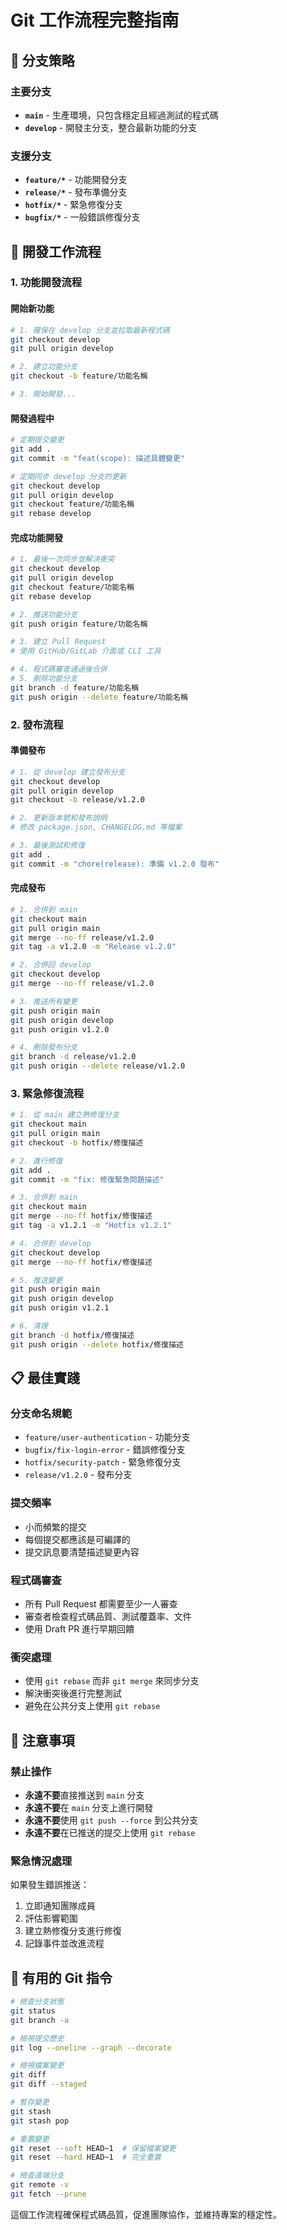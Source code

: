 # Git 工作流程完整指南

## 🌿 分支策略

### 主要分支
- **`main`** - 生產環境，只包含穩定且經過測試的程式碼
- **`develop`** - 開發主分支，整合最新功能的分支

### 支援分支
- **`feature/*`** - 功能開發分支
- **`release/*`** - 發布準備分支
- **`hotfix/*`** - 緊急修復分支
- **`bugfix/*`** - 一般錯誤修復分支

## 🔄 開發工作流程

### 1. 功能開發流程

#### 開始新功能
```bash
# 1. 確保在 develop 分支並拉取最新程式碼
git checkout develop
git pull origin develop

# 2. 建立功能分支
git checkout -b feature/功能名稱

# 3. 開始開發...
```

#### 開發過程中
```bash
# 定期提交變更
git add .
git commit -m "feat(scope): 描述具體變更"

# 定期同步 develop 分支的更新
git checkout develop
git pull origin develop
git checkout feature/功能名稱
git rebase develop
```

#### 完成功能開發
```bash
# 1. 最後一次同步並解決衝突
git checkout develop
git pull origin develop
git checkout feature/功能名稱
git rebase develop

# 2. 推送功能分支
git push origin feature/功能名稱

# 3. 建立 Pull Request
# 使用 GitHub/GitLab 介面或 CLI 工具

# 4. 程式碼審查通過後合併
# 5. 刪除功能分支
git branch -d feature/功能名稱
git push origin --delete feature/功能名稱
```

### 2. 發布流程

#### 準備發布
```bash
# 1. 從 develop 建立發布分支
git checkout develop
git pull origin develop
git checkout -b release/v1.2.0

# 2. 更新版本號和發布說明
# 修改 package.json, CHANGELOG.md 等檔案

# 3. 最後測試和修復
git add .
git commit -m "chore(release): 準備 v1.2.0 發布"
```

#### 完成發布
```bash
# 1. 合併到 main
git checkout main
git pull origin main
git merge --no-ff release/v1.2.0
git tag -a v1.2.0 -m "Release v1.2.0"

# 2. 合併回 develop
git checkout develop
git merge --no-ff release/v1.2.0

# 3. 推送所有變更
git push origin main
git push origin develop
git push origin v1.2.0

# 4. 刪除發布分支
git branch -d release/v1.2.0
git push origin --delete release/v1.2.0
```

### 3. 緊急修復流程

```bash
# 1. 從 main 建立熱修復分支
git checkout main
git pull origin main
git checkout -b hotfix/修復描述

# 2. 進行修復
git add .
git commit -m "fix: 修復緊急問題描述"

# 3. 合併到 main
git checkout main
git merge --no-ff hotfix/修復描述
git tag -a v1.2.1 -m "Hotfix v1.2.1"

# 4. 合併到 develop
git checkout develop
git merge --no-ff hotfix/修復描述

# 5. 推送變更
git push origin main
git push origin develop
git push origin v1.2.1

# 6. 清理
git branch -d hotfix/修復描述
git push origin --delete hotfix/修復描述
```

## 📋 最佳實踐

### 分支命名規範
- `feature/user-authentication` - 功能分支
- `bugfix/fix-login-error` - 錯誤修復分支
- `hotfix/security-patch` - 緊急修復分支
- `release/v1.2.0` - 發布分支

### 提交頻率
- 小而頻繁的提交
- 每個提交都應該是可編譯的
- 提交訊息要清楚描述變更內容

### 程式碼審查
- 所有 Pull Request 都需要至少一人審查
- 審查者檢查程式碼品質、測試覆蓋率、文件
- 使用 Draft PR 進行早期回饋

### 衝突處理
- 使用 `git rebase` 而非 `git merge` 來同步分支
- 解決衝突後進行完整測試
- 避免在公共分支上使用 `git rebase`

## 🚨 注意事項

### 禁止操作
- **永遠不要**直接推送到 `main` 分支
- **永遠不要**在 `main` 分支上進行開發
- **永遠不要**使用 `git push --force` 到公共分支
- **永遠不要**在已推送的提交上使用 `git rebase`

### 緊急情況處理
如果發生錯誤推送：
1. 立即通知團隊成員
2. 評估影響範圍
3. 建立熱修復分支進行修復
4. 記錄事件並改進流程

## 🔧 有用的 Git 指令

```bash
# 檢查分支狀態
git status
git branch -a

# 檢視提交歷史
git log --oneline --graph --decorate

# 檢視檔案變更
git diff
git diff --staged

# 暫存變更
git stash
git stash pop

# 重置變更
git reset --soft HEAD~1  # 保留檔案變更
git reset --hard HEAD~1  # 完全重置

# 檢查遠端分支
git remote -v
git fetch --prune
```

這個工作流程確保程式碼品質，促進團隊協作，並維持專案的穩定性。
